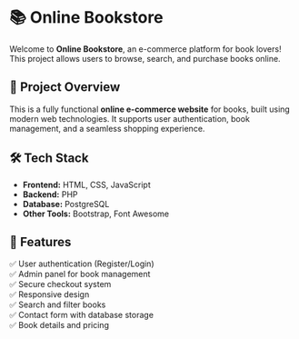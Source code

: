 # 📚 Online Bookstore

Welcome to **Online Bookstore**, an e-commerce platform for book lovers! This project allows users to browse, search, and purchase books online.

## 🚀 Project Overview

This is a fully functional **online e-commerce website** for books, built using modern web technologies. It supports user authentication, book management, and a seamless shopping experience.

## 🛠️ Tech Stack

- **Frontend:** HTML, CSS, JavaScript  
- **Backend:** PHP  
- **Database:** PostgreSQL  
- **Other Tools:** Bootstrap, Font Awesome  

## 🌟 Features

✅ User authentication (Register/Login)  
✅ Admin panel for book management  
✅ Secure checkout system  
✅ Responsive design  
✅ Search and filter books  
✅ Contact form with database storage  
✅ Book details and pricing  
